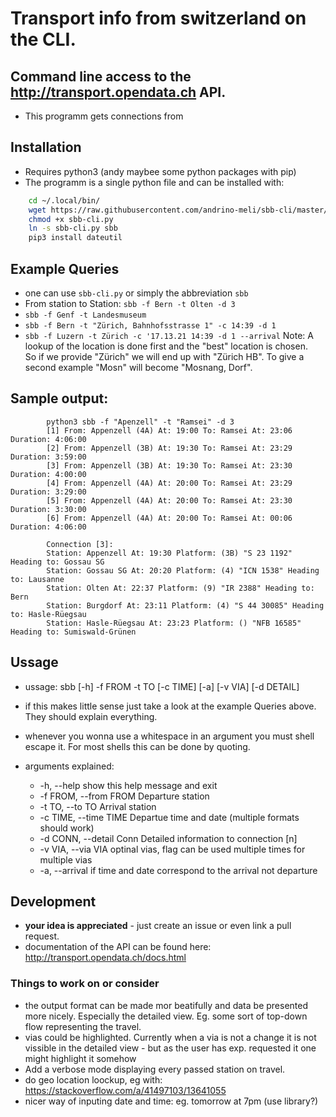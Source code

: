 # Transport info from switzerland on the CLI.
## Command line access to the http://transport.opendata.ch API.
* This programm gets connections from 

## Installation
* Requires python3 (andy maybee some python packages with pip)
* The programm is a single python file and can be installed with:
```bash
    cd ~/.local/bin/
    wget https://raw.githubusercontent.com/andrino-meli/sbb-cli/master/sbb-cli.py
    chmod +x sbb-cli.py
    ln -s sbb-cli.py sbb
    pip3 install dateutil
```

## Example Queries
* one can use `sbb-cli.py` or simply the abbreviation `sbb`
* From station to Station: `sbb -f Bern -t Olten -d 3`
* `sbb -f Genf -t Landesmuseum`
* `sbb -f Bern -t "Zürich, Bahnhofsstrasse 1" -c 14:39 -d 1`
* `sbb -f Luzern -t Zürich -c '17.13.21 14:39 -d 1 --arrival`
Note: A lookup of the location is done first and the "best" location is chosen.  
So if we provide "Zürich" we will end up with "Zürich HB". To give a second 
example "Mosn" will become "Mosnang, Dorf".

## Sample output:
            python3 sbb -f "Apenzell" -t "Ramsei" -d 3
            [1] From: Appenzell (4A) At: 19:00 To: Ramsei At: 23:06 Duration: 4:06:00
            [2] From: Appenzell (3B) At: 19:30 To: Ramsei At: 23:29 Duration: 3:59:00
            [3] From: Appenzell (3B) At: 19:30 To: Ramsei At: 23:30 Duration: 4:00:00
            [4] From: Appenzell (4A) At: 20:00 To: Ramsei At: 23:29 Duration: 3:29:00
            [5] From: Appenzell (4A) At: 20:00 To: Ramsei At: 23:30 Duration: 3:30:00
            [6] From: Appenzell (4A) At: 20:00 To: Ramsei At: 00:06 Duration: 4:06:00

            Connection [3]:
            Station: Appenzell At: 19:30 Platform: (3B) "S 23 1192" Heading to: Gossau SG
            Station: Gossau SG At: 20:20 Platform: (4) "ICN 1538" Heading to: Lausanne
            Station: Olten At: 22:37 Platform: (9) "IR 2388" Heading to: Bern
            Station: Burgdorf At: 23:11 Platform: (4) "S 44 30085" Heading to: Hasle-Rüegsau
            Station: Hasle-Rüegsau At: 23:23 Platform: () "NFB 16585" Heading to: Sumiswald-Grünen

## Ussage
* ussage: sbb [-h] -f FROM -t TO [-c TIME] [-a] [-v VIA] [-d DETAIL]

* if this makes little sense just take a look at the example Queries above.  
  They should explain everything.

* whenever you wonna use a whitespace in an argument you must shell escape it. 
  For most shells this can be done by quoting.

* arguments explained:
    *  -h, --help                   show this help message and exit
    *  -f FROM, --from FROM         Departure station
    *  -t TO, --to TO               Arrival station
    *  -c TIME, --time TIME         Departue time and date (multiple formats 
       should work)
    *  -d CONN, --detail Conn       Detailed information to connection [n]
    *  -v VIA, --via VIA            optinal vias, flag can be used multiple times for multiple vias
    * -a, --arrival                 if time and date correspond to the arrival 
      not departure

## Development
* **your idea is appreciated** - just create an issue or even link a pull 
  request.
* documentation of the API can be found here: 
  <http://transport.opendata.ch/docs.html>
### Things to work on or consider
* the output format can be made mor beatifully and data be presented more 
  nicely. Especially the detailed view. Eg. some sort of top-down flow 
  representing the travel.
* vias could be highlighted. Currently when a via is not a change it is not 
  vissible in the detailed view - but as the user has exp. requested it one 
  might highlight it somehow
* Add a verbose mode displaying every passed station on travel.
* do geo location loockup, eg with: 
  <https://stackoverflow.com/a/41497103/13641055>
* nicer way of inputing date and time: eg. tomorrow at 7pm (use library?)

